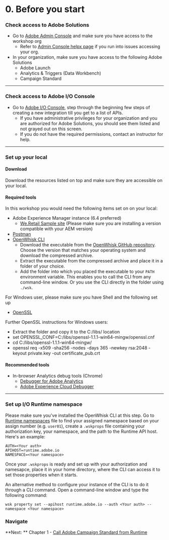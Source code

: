 # 0. Before you start

### Check access to Adobe Solutions
- Go to [Adobe Admin Console](https://adminconsole.adobe.com) and make sure you have access to the workshop org
    - Refer to [Admin Console helpx page](https://helpx.adobe.com/enterprise/using/admin-console.html)  if you run into issues accessing your org. 
- In your organization, make sure you have access to the following Adobe Solutions
    - Adobe Launch
    - Analytics & Triggers (Data Workbench)
    - Campaign Standard

---

### Check access to Adobe I/O Console
- Go to [Adobe I/O Console](https://console.adobe.io/), step through the beginning few steps of creating a new integration till you get to a list of APIs. 
    - If you have administrative privileges for your organization and you are authorized for Adobe Solutions, you should see them listed and not grayed out on this screen. 
    - If you do not have the required permissions, contact an instructor for help.

---

### Set up your local
#### Download
Download the resources listed on top and make sure they are accessible on your local.

#### Required tools
In this workshop you would need the following items set on on your local:
- Adobe Experience Manager instance (6.4 preferred)
  - [We.Retail Sample site](https://github.com/Adobe-Marketing-Cloud/aem-sample-we-retail/releases) (Please make sure you are installing a version compatible with your AEM version)
- [Postman](https://www.getpostman.com/apps)
- [OpenWhisk CLI](https://github.com/apache/incubator-openwhisk-cli/releases)
    - Download the executable from the [OpenWhisk GitHub repository](https://github.com/apache/incubator-openwhisk-cli/releases). Choose the version that matches your operating system and download the compressed archive.
    - Extract the executable from the compressed archive and place it in a folder of your choice.
    - Add the folder into which you placed the executable to your `PATH` environment variable. This enables you to call the CLI from any command-line window. Or you use the CLI directly in the folder using `./wsk`.

For Windows user, please make sure you have Shell and the following set up
- [OpenSSL](https://bintray.com/vszakats/generic/download_file?file_path=openssl-1.1.1-win64-mingw.zip)

Further OpenSSL instructions for Windows users:
- Extract the folder and copy it to the C:/libs/ location
- set OPENSSL_CONF=C:/libs/openssl-1.1.1-win64-mingw/openssl.cnf
- cd C:/libs/openssl-1.1.1-win64-mingw/
- openssl req -x509 -sha256 -nodes -days 365 -newkey rsa:2048 -keyout private.key -out certificate_pub.crt

#### Recommended tools
- In-browser Analytics debug tools (Chrome)
    - [Debugger for Adobe Analytics](https://chrome.google.com/webstore/detail/debugger-for-adobe-analyt/bdingoflfadhnjohjaplginnpjeclmof)
    - [Adobe Experience Cloud Debugger](https://chrome.google.com/webstore/detail/adobe-experience-cloud-de/ocdmogmohccmeicdhlhhgepeaijenapj)

---

### Set up I/O Runtime namespace

Please make sure you've installed the OpenWhisk CLI at this step. Go to [Runtime namespaces](/code/namespaces.csv) file to find your assigned namespace based on your assign number (e.g. `user01`), create a `.wskprops` file containing your authorization key, your namespace, and the path to the Runtime API host. Here's an example:
```
AUTH=<Your auth>
APIHOST=runtime.adobe.io
NAMESPACE=<Your namespace>
```
Once your `.wskprops` is ready and set up with your authorization and namesapce, place it in your home directory, where the CLI can access it to set those properties when it starts.

An alternative method to configure your instance of the CLI is to do it through a CLI command. Open a command-line window and type the following command:

```
wsk property set --apihost runtime.adobe.io --auth <Your auth> --namespace <Your namespace>
```

### Navigate
**Next: ** Chapter 1 - [Call Adobe Campaign Standard from Runtime](chapter-1.md)
